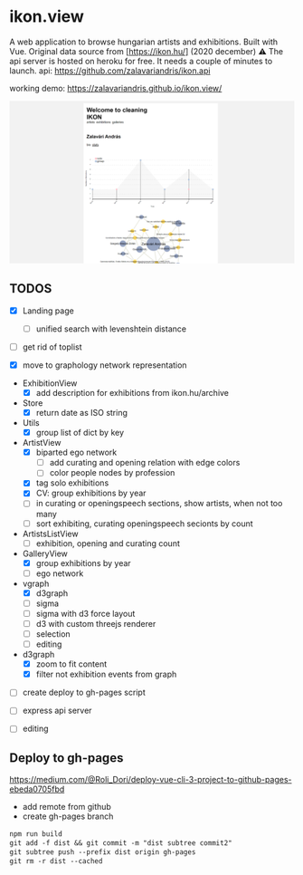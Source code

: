 # ikon.view

A web application to browse hungarian artists and exhibitions. Built with Vue.
Original data source from [https://ikon.hu/] (2020 december)
:warning: The api server is hosted on heroku for free. It needs a couple of minutes to launch.
api: https://github.com/zalavariandris/ikon.api


working demo:
https://zalavariandris.github.io/ikon.view/

![screenshot](docs/screenshot-artist.png)

## TODOS
- [x] Landing page
  - [ ] unified search with levenshtein distance

- [ ] get rid of toplist

- [x] move to graphology network representation

- ExhibitionView
  - [x] add description for exhibitions from ikon.hu/archive

- Store
  - [x] return date as ISO string 

- Utils
  - [x] group list of dict by key

- ArtistView
  - [x] biparted ego network
    - [ ] add curating and opening relation with edge colors
    - [ ] color people nodes by profession
  - [x] tag solo exhibitions
  - [x] CV: group exhibitions by year
  - [ ] in curating or openingspeech sections, show artists, when not too many
  - [ ] sort exhibiting, curating openingspeech secionts by count

- ArtistsListView
  - [ ] exhibition, opening and curating count

- GalleryView
  - [x] group exhibitions by year
  - [ ] ego network

- vgraph
  - [x] d3graph
  - [ ] sigma
  - [ ] sigma with d3 force layout
  - [ ] d3 with custom threejs renderer
  - [ ] selection
  - [ ] editing

- d3graph
  - [x] zoom to fit content
  - [x] filter not exhibition events from graph

- [ ] create deploy to gh-pages script

- [ ] express api server
- [ ] editing

## Deploy to gh-pages
https://medium.com/@Roli_Dori/deploy-vue-cli-3-project-to-github-pages-ebeda0705fbd
- add remote from github
- create gh-pages branch
```
npm run build
git add -f dist && git commit -m "dist subtree commit2"
git subtree push --prefix dist origin gh-pages
git rm -r dist --cached
```
